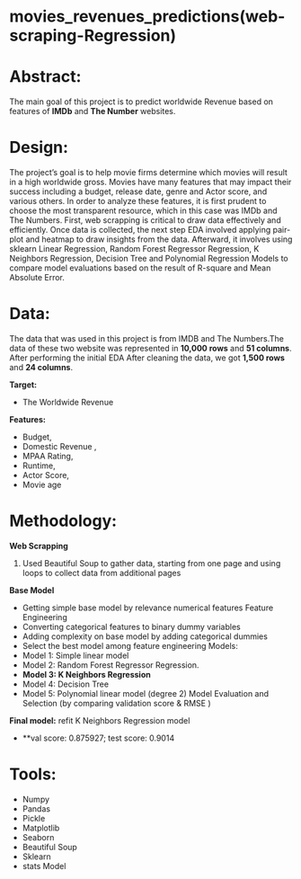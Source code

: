 # movies_revenues_predictions(web-scraping-Regression)

# Abstract:
The main goal of this project is to predict worldwide Revenue based on features of **IMDb** and **The Number** websites.

# Design:
The project’s goal is to help movie firms determine which movies will result in a high worldwide gross. Movies have many features that may impact their success including a budget, release date, genre and Actor score, and various others. In order to analyze these features, it is first prudent to choose the most transparent resource, which in this case was IMDb and The  Numbers. First, web scrapping is critical to draw data effectively and efficiently. Once data is collected, the next step EDA involved applying pair-plot and heatmap to draw insights from the data. Afterward, it involves using sklearn Linear Regression, Random Forest Regressor Regression, K Neighbors Regression, Decision Tree and Polynomial Regression Models to compare model evaluations based on the result of R-square and Mean Absolute Error.

# Data:
The data that was used in this project is from IMDB and The Numbers.The data of these two website was represented in **10,000 rows** and **51 columns**.
After performing the initial EDA After cleaning the data, we got **1,500 rows** and **24 columns**.

**Target:**
* The Worldwide Revenue

**Features:**
* Budget,
* Domestic Revenue ,
* MPAA Rating,
* Runtime,
* Actor Score,
* Movie age

# Methodology:
**Web Scrapping**
1. Used Beautiful Soup to gather data, starting from one page and using loops to collect data from additional pages

**Base Model**
* Getting simple base model by relevance numerical features Feature Engineering
* Converting categorical features to binary dummy variables
* Adding complexity on base model by adding categorical dummies
* Select the best model among feature engineering
Models: 
* Model 1: Simple linear model
* Model 2: Random Forest Regressor Regression.
* **Model 3: K Neighbors Regression**
* Model 4: Decision Tree
* Model 5: Polynomial linear model (degree 2) 
Model Evaluation and Selection (by comparing validation score & RMSE )

**Final model:** refit K Neighbors Regression model 
* **val score: 0.875927; test score: 0.9014

# Tools:
* Numpy
* Pandas
* Pickle
* Matplotlib
* Seaborn
* Beautiful Soup
* Sklearn
* stats Model
